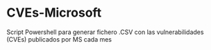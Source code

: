 # CVEs-Microsoft
Script Powershell para generar fichero .CSV con las vulnerabilidades (CVEs) publicados por MS cada mes
